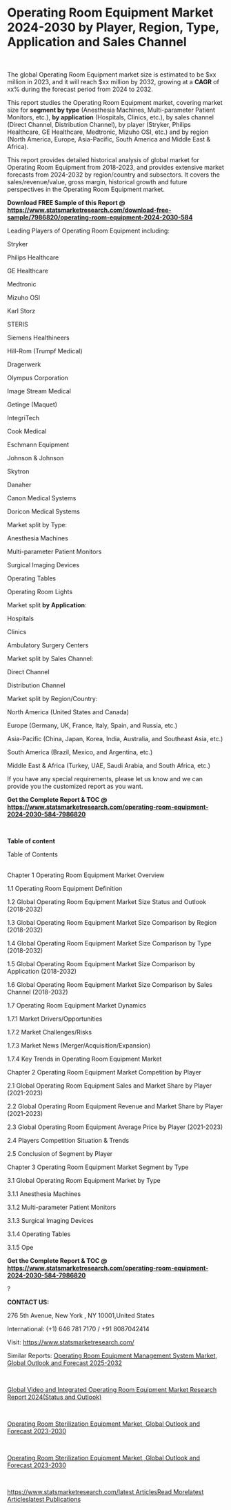 <h1>Operating Room Equipment Market 2024-2030 by Player, Region, Type, Application and Sales Channel</h1><br/><p>The global Operating Room Equipment market size is estimated to be $xx million in 2023, and it will reach $xx million by 2032, growing at a <strong>CAGR</strong> of xx% during the forecast period from 2024 to 2032.</p>
 
 
 
 <p>This report studies the Operating Room Equipment market, covering market size for <strong>segment by type</strong> (Anesthesia Machines, Multi-parameter Patient Monitors, etc.), <strong>by application</strong> (Hospitals, Clinics, etc.), by sales channel (Direct Channel, Distribution Channel), by player (Stryker, Philips Healthcare, GE Healthcare, Medtronic, Mizuho OSI, etc.) and by region (North America, Europe, Asia-Pacific, South America and Middle East & Africa).</p>
 
 
 
 <p>This report provides detailed historical analysis of global market for Operating Room Equipment from 2018-2023, and provides extensive market forecasts from 2024-2032 by region/country and subsectors. It covers the sales/revenue/value, gross margin, historical growth and future perspectives in the Operating Room Equipment market.</p>
 
 
 
 <p><strong>Download FREE Sample of this Report @ <a href="https://www.statsmarketresearch.com/download-free-sample/7986820/operating-room-equipment-2024-2030-584">https://www.statsmarketresearch.com/download-free-sample/7986820/operating-room-equipment-2024-2030-584</a></strong></p>
 
 
 
 <p>Leading Players of Operating Room Equipment including:</p>
 
 
 
 <p>Stryker</p>
 
 
 
 <p>Philips Healthcare</p>
 
 
 
 <p>GE Healthcare</p>
 
 
 
 <p>Medtronic</p>
 
 
 
 <p>Mizuho OSI</p>
 
 
 
 <p>Karl Storz</p>
 
 
 
 <p>STERIS</p>
 
 
 
 <p>Siemens Healthineers</p>
 
 
 
 <p>Hill-Rom (Trumpf Medical)</p>
 
 
 
 <p>Dragerwerk</p>
 
 
 
 <p>Olympus Corporation</p>
 
 
 
 <p>Image Stream Medical</p>
 
 
 
 <p>Getinge (Maquet)</p>
 
 
 
 <p>IntegriTech</p>
 
 
 
 <p>Cook Medical</p>
 
 
 
 <p>Eschmann Equipment</p>
 
 
 
 <p>Johnson & Johnson</p>
 
 
 
 <p>Skytron</p>
 
 
 
 <p>Danaher</p>
 
 
 
 <p>Canon Medical Systems</p>
 
 
 
 <p>Doricon Medical Systems</p>
 
 
 
 <p>Market split by Type:</p>
 
 
 
 <p>Anesthesia Machines</p>
 
 
 
 <p>Multi-parameter Patient Monitors</p>
 
 
 
 <p>Surgical Imaging Devices</p>
 
 
 
 <p>Operating Tables</p>
 
 
 
 <p>Operating Room Lights</p>
 
 
 
 <p>Market split <strong>by Application</strong>:</p>
 
 
 
 <p>Hospitals</p>
 
 
 
 <p>Clinics</p>
 
 
 
 <p>Ambulatory Surgery Centers</p>
 
 
 
 <p>Market split by Sales Channel:</p>
 
 
 
 <p>Direct Channel</p>
 
 
 
 <p>Distribution Channel</p>
 
 
 
 <p>Market split by Region/Country:</p>
 
 
 
 <p>North America (United States and Canada)</p>
 
 
 
 <p>Europe (Germany, UK, France, Italy, Spain, and Russia, etc.)</p>
 
 
 
 <p>Asia-Pacific (China, Japan, Korea, India, Australia, and Southeast Asia, etc.)</p>
 
 
 
 <p>South America (Brazil, Mexico, and Argentina, etc.)</p>
 
 
 
 <p>Middle East & Africa (Turkey, UAE, Saudi Arabia, and South Africa, etc.)</p>
 
 
 
 <p>If you have any special requirements, please let us know and we can provide you the customized report as you want.</p>
 
 
 
 <div><b>Get the Complete Report & TOC @ <a href="https://www.statsmarketresearch.com/operating-room-equipment-2024-2030-584-7986820">https://www.statsmarketresearch.com/operating-room-equipment-2024-2030-584-7986820</a></b></div>
 
 
 
 <p><br />
 
 <b>Table of content</b></p>
 
 
 
 <p>Table of Contents<br />
 
 <br />
 
 Chapter 1 Operating Room Equipment Market Overview<br />
 
 1.1 Operating Room Equipment Definition<br />
 
 1.2 Global Operating Room Equipment Market Size Status and Outlook (2018-2032)<br />
 
 1.3 Global Operating Room Equipment Market Size Comparison by Region (2018-2032)<br />
 
 1.4 Global Operating Room Equipment Market Size Comparison by Type (2018-2032)<br />
 
 1.5 Global Operating Room Equipment Market Size Comparison by Application (2018-2032)<br />
 
 1.6 Global Operating Room Equipment Market Size Comparison by Sales Channel (2018-2032)<br />
 
 1.7 Operating Room Equipment Market Dynamics<br />
 
 1.7.1 Market Drivers/Opportunities<br />
 
 1.7.2 Market Challenges/Risks<br />
 
 1.7.3 Market News (Merger/Acquisition/Expansion)<br />
 
 1.7.4 Key Trends in Operating Room Equipment Market<br />
 
 Chapter 2 Operating Room Equipment Market Competition by Player<br />
 
 2.1 Global Operating Room Equipment Sales and Market Share by Player (2021-2023)<br />
 
 2.2 Global Operating Room Equipment Revenue and Market Share by Player (2021-2023)<br />
 
 2.3 Global Operating Room Equipment Average Price by Player (2021-2023)<br />
 
 2.4 Players Competition Situation & Trends<br />
 
 2.5 Conclusion of Segment by Player<br />
 
 Chapter 3 Operating Room Equipment Market Segment by Type<br />
 
 3.1 Global Operating Room Equipment Market by Type<br />
 
 3.1.1 Anesthesia Machines<br />
 
 3.1.2 Multi-parameter Patient Monitors<br />
 
 3.1.3 Surgical Imaging Devices<br />
 
 3.1.4 Operating Tables<br />
 
 3.1.5 Ope</p>
 
 
 
 <div><b>Get the Complete Report & TOC @ <a href="https://www.statsmarketresearch.com/operating-room-equipment-2024-2030-584-7986820">https://www.statsmarketresearch.com/operating-room-equipment-2024-2030-584-7986820</a></b></div>
 
 
 
 <p>? </p>
 
 
 
 <p><b>CONTACT US:</b><br />
 
 276 5th Avenue, New York , NY 10001,United States<br />
 
 International: (+1) 646 781 7170 / +91 8087042414<br />
 
 Visit: <a href="https://www.statsmarketresearch.com/">https://www.statsmarketresearch.com/</a><br />
 
 Similar Reports: <a href="https://www.statsmarketresearch.com/operating-room-equipment-2024-2030-584-7986820">Operating Room Equipment Management System Market, Global Outlook and Forecast 2025-2032</a><br />
 
 <br />
 
 <a href="https://www.statsmarketresearch.com/operating-room-equipment-2024-2030-584-7986820">Global Video and Integrated Operating Room Equipment Market Research Report 2024(Status and Outlook)</a><br />
 
 <br />
 
 <a href="https://www.statsmarketresearch.com/operating-room-equipment-2024-2030-584-7986820">Operating Room Sterilization Equipment Market, Global Outlook and Forecast 2023-2030</a><br />
 
 <br />
 
 <a href="https://www.statsmarketresearch.com/operating-room-equipment-2024-2030-584-7986820">Operating Room Sterilization Equipment Market, Global Outlook and Forecast 2023-2030</a><br />
 
 <br />
 
 <a href="https://gyeongbokgung.com">https://www.statsmarketresearch.com/</a><a href="https://hallyeomaritime.com">latest Articles</a><a href="https://jingwansa.com">Read More</a><a href="https://nguoiviet.jp/">latest Articles</a><a href="https://www.intelmarketresearch.com/">latest Publications</a></p>